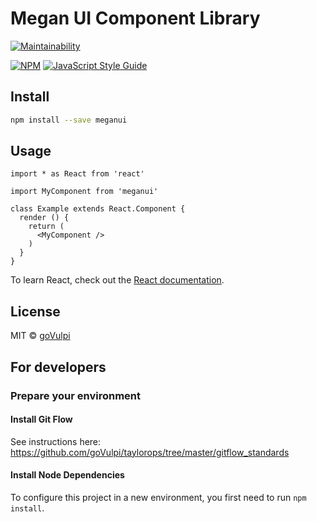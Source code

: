 # Megan UI Component Library
[![Maintainability](https://api.codeclimate.com/v1/badges/75f3157e3c3b909d3933/maintainability)](https://codeclimate.com/github/goVulpi/meganui/maintainability)

[![NPM](https://img.shields.io/npm/v/meganui.svg)](https://www.npmjs.com/package/meganui) [![JavaScript Style Guide](https://img.shields.io/badge/code_style-standard-brightgreen.svg)](https://standardjs.com)

## Install

```bash
npm install --save meganui
```

## Usage

```tsx
import * as React from 'react'

import MyComponent from 'meganui'

class Example extends React.Component {
  render () {
    return (
      <MyComponent />
    )
  }
}
```

To learn React, check out the [React documentation](https://reactjs.org/).

## License

MIT © [goVulpi](https://github.com/goVulpi)

## For developers

### Prepare your environment

#### Install Git Flow

See instructions here:
https://github.com/goVulpi/taylorops/tree/master/gitflow_standards

#### Install Node Dependencies

To configure this project in a new environment, you first need to run `npm install`.